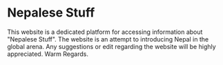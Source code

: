 # Nepalese Stuff

This website is a dedicated platform for accessing information about "Nepalese Stuff". The website is an attempt to introducing Nepal in the global arena.
Any suggestions or edit regarding the website will be highly appreciated. Warm Regards.
